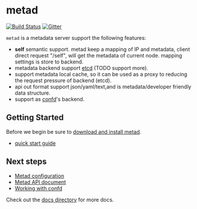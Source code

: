 metad
=====

[![Build Status](https://travis-ci.org/yunify/metad.svg?branch=master)](https://travis-ci.org/yunify/metad) [![Gitter](https://badges.gitter.im/yunify/metad.svg)](https://gitter.im/yunify/metad?utm_source=badge&utm_medium=badge&utm_campaign=pr-badge)

`metad` is a metadata server support the following features:

* **self** semantic support. metad keep a mapping of IP and metadata, client direct request "/self", will get the metadata of current node. mapping settings is store to backend.
* metadata backend support [etcd](https://github.com/coreos/etcd) (TODO support more).
* support metadata local cache, so it can be used as a proxy to reducing the request pressure of backend (etcd).
* api out format support json/yaml/text,and is metadata/developer friendly data structure.
* support as [confd](https://github.com/yunify/confd)'s backend.


## Getting Started

Before we begin be sure to [download and install metad](docs/installation.md).

* [quick start guide](docs/quick-start-guide.md)

## Next steps

* [Metad configuration](docs/configuration.md)
* [Metad API document](docs/api.md)
* [Working with confd](docs/confd.md)


Check out the [docs directory](docs) for more docs.
